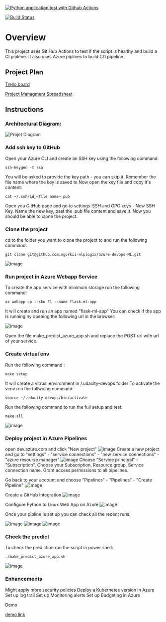[![Python application test with Github Actions](https://github.com/mgorkii-nlplogix/azure-devops-ML/actions/workflows/pythonapp.yml/badge.svg)](https://github.com/mgorkii-nlplogix/azure-devops-ML/actions/workflows/pythonapp.yml)

[![Build Status](https://dev.azure.com/mgorki/flask-ml-app-deploy/_apis/build/status/mgorkii-nlplogix.azure-devops-ML?branchName=main)](https://dev.azure.com/mgorki/flask-ml-app-deploy/_build/latest?definitionId=3&branchName=main)

# Overview
This project uses Git Hub Actions to test if the script is healthy and build a CI piplene. It also uses Azure piplines to build CD pipeline. 

## Project Plan
[Trello board](https://trello.com/b/EsRMtX99/devops-pipeline) 


[Project Managment Spreadsheet](https://github.com/mgorkii-nlplogix/azure-devops-ML/blob/main/project-management.xlsx)

## Instructions
 
### Architectural Diagram: 
![Projet Diagram](https://user-images.githubusercontent.com/82521640/139153485-6cb3ce0b-a007-49a4-9016-90a48b0d7269.png)

### Add ssh key to GitHub 

Open your Azure CLI and create an SSH key using the following command: 
```
ssh-keygen -t rsa
```
You will be asked to provide the key path - you can skip it. Remember the file name where the key is saved to 
Now open the key file and copy it's content: 
```
cat ~/.ssh/id_<file name>.pub
```
Open you GitHub page and go to settings-SSH and GPG keys - New SSH Key. Name the new key, past the .pub file content and save it. 
Now you should be able to clone the project. 

### Clone the project 

cd to the folder you want to clone the project to and run the following command: 
```
git clone git@github.com:mgorkii-nlplogix/azure-devops-ML.git
```
![image](https://user-images.githubusercontent.com/82521640/139696520-e44c0223-f2df-404c-a628-c44dd0665608.png)


### Run project in Azure Webapp Service
To create the app service with minimum storage run the following command: 
```
az webapp up --sku F1 --name flask-ml-app
```
It will create and run an app named "flask-ml-app"
You can check if the app is running ny opening the following url in the browser: 

![image](https://user-images.githubusercontent.com/82521640/139700814-b8a5a6a0-548c-48eb-ad90-d1d251679f43.png)

Open the file make_predict_azure_app.sh and replace the POST url with url of your service.

### Create virtual env
Run the following command : 
```
make setup
```
It will create a vitrual environment in /.udacity-devops folder
To activate the venv run the follwoing command: 

```
source ~/.udacity-devops/bin/activate
```
Run the following command to run the full setup and test: 

```
make all
```
![image](https://user-images.githubusercontent.com/82521640/139702011-b1f881d2-88a8-42b5-a0bc-20d3c7170e24.png)

### Deploy project in Azure Pipelines
open dev.azure.com and click "New project"
![image](https://user-images.githubusercontent.com/82521640/139725127-33b632a7-3607-495b-a04b-f389526cbc8b.png)
Create a new project and go to "settings" - "service connections" - "new service connections" - "azure resourse manager"
![image](https://user-images.githubusercontent.com/82521640/139725729-94cd8cdd-c838-4131-b4f6-752dd8b9956d.png)
Choose "Service principal" - "Subscription". Choose your Subscription, Resource group, Service connection name. Grant access permissions to all pipelines. 

Go back to your account and choose "Pipelines" - "Pipelines" - "Create Pipeline"
![image](https://user-images.githubusercontent.com/82521640/139727441-df1dc4b1-af7f-4121-ad7d-3c21e0302e6b.png)

Create a GitHub Integration 
![image](https://user-images.githubusercontent.com/82521640/139727532-a09ab4f0-3859-40ca-b9dc-0f0b6700047c.png)

Configure Python to Linux Web App on Azure
![image](https://user-images.githubusercontent.com/82521640/139727566-17808782-424d-4b51-8e1e-f9dc76e147a1.png)

Once your pipline is set up you can check all the recent runs: 

![image](https://user-images.githubusercontent.com/82521640/139727776-987b85dc-5ac2-4458-968f-352f713a64ef.png)
![image](https://user-images.githubusercontent.com/82521640/139727818-7ebcf54a-00e7-46a6-92b0-8f83d6d6f749.png)
![image](https://user-images.githubusercontent.com/82521640/139727847-8b0082ea-2039-4cff-ba77-6da713464efb.png)


### Check the predict

To check the prediction run the script in power shell: 
```
./make_predict_azure_app.sh
```
![image](https://user-images.githubusercontent.com/82521640/139728348-f3c33f19-c667-4474-baa2-a2cb76755654.png)

### Enhancements
Might apply more security policies 
Deploy a Kubernetes version in Azure
Set up log trail 
Set up Monitoring alerts 
Set up Budgeting in Azure 

Demo

[demo link](https://youtu.be/z9cosUpexhk)
